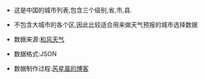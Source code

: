 - 这是中国的城市列表,包含三个级别,省,市,县.
- 不包含大城市的各个区,因此比较适合用来做天气预报的城市选择数据

- 数据来源:[和风天气](http://www.heweather.com/)
- 数据格式:JSON
- 数据制作过程:[芮星晨的博客](www.ruixingchen.com)